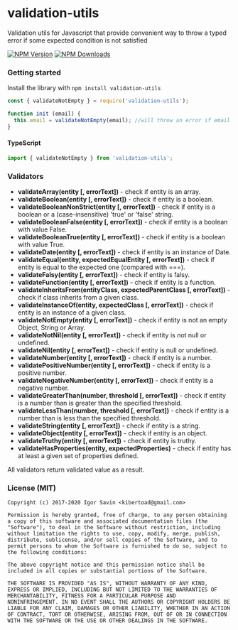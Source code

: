 # validation-utils

Validation utils for Javascript that provide convenient way to throw a typed error if some expected condition is not satisfied

  [![NPM Version][npm-image]][npm-url]
  [![NPM Downloads][downloads-image]][downloads-url]

### Getting started

Install the library with `npm install validation-utils`

```javascript
const { validateNotEmpty } = require('validation-utils');

function init (email) {
  this.email = validateNotEmpty(email); //will throw an error if email is not provided
}
```

#### TypeScript

```javascript
import { validateNotEmpty } from 'validation-utils';
```

### Validators

- **validateArray(entity [, errorText])** - check if entity is an array.
- **validateBoolean(entity [, errorText])** - check if entity is a boolean.
- **validateBooleanNonStrict(entity [, errorText])** - check if entity is a boolean or a (case-insensitive) 'true' or 'false' string.
- **validateBooleanFalse(entity [, errorText])** - check if entity is a boolean with value False.
- **validateBooleanTrue(entity [, errorText])** - check if entity is a boolean with value True.
- **validateDate(entity [, errorText])** - check if entity is an instance of Date.
- **validateEqual(entity, expectedEqualEntity [, errorText])** - check if entity is equal to the expected one (compared with ===).
- **validateFalsy(entity [, errorText])** - check if entity is falsy.
- **validateFunction(entity [, errorText])** - check if entity is a function.
- **validateInheritsFrom(entityClass, expectedParentClass [, errorText])** - check if class inherits from a given class.
- **validateInstanceOf(entity, expectedClass [, errorText])** - check if entity is an instance of a given class.
- **validateNotEmpty(entity [, errorText])** - check if entity is not an empty Object, String or Array.
- **validateNotNil(entity [, errorText])** - check if entity is not null or undefined.
- **validateNil(entity [, errorText])** - check if entity is null or undefined.
- **validateNumber(entity [, errorText])** - check if entity is a number.
- **validatePositiveNumber(entity [, errorText])** - check if entity is a positive number.
- **validateNegativeNumber(entity [, errorText])** - check if entity is a negative number.
- **validateGreaterThan(number, threshold [, errorText])** - check if entity is a number than is greater than the specified threshold.
- **validateLessThan(number, threshold [, errorText])** - check if entity is a number than is less than the specified threshold.
- **validateString(entity [, errorText])** - check if entity is a string.
- **validateObject(entity [, errorText])** - check if entity is an object.
- **validateTruthy(entity [, errorText])** - check if entity is truthy.
- **validateHasProperties(entity, expectedProperties)** - check if entity has at least a given set of properties defined.

All validators return validated value as a result.

### License (MIT)

```
Copyright (c) 2017-2020 Igor Savin <kibertoad@gmail.com>

Permission is hereby granted, free of charge, to any person obtaining
a copy of this software and associated documentation files (the
"Software"), to deal in the Software without restriction, including
without limitation the rights to use, copy, modify, merge, publish,
distribute, sublicense, and/or sell copies of the Software, and to
permit persons to whom the Software is furnished to do so, subject to
the following conditions:

The above copyright notice and this permission notice shall be
included in all copies or substantial portions of the Software.

THE SOFTWARE IS PROVIDED "AS IS", WITHOUT WARRANTY OF ANY KIND,
EXPRESS OR IMPLIED, INCLUDING BUT NOT LIMITED TO THE WARRANTIES OF
MERCHANTABILITY, FITNESS FOR A PARTICULAR PURPOSE AND
NONINFRINGEMENT. IN NO EVENT SHALL THE AUTHORS OR COPYRIGHT HOLDERS BE
LIABLE FOR ANY CLAIM, DAMAGES OR OTHER LIABILITY, WHETHER IN AN ACTION
OF CONTRACT, TORT OR OTHERWISE, ARISING FROM, OUT OF OR IN CONNECTION
WITH THE SOFTWARE OR THE USE OR OTHER DEALINGS IN THE SOFTWARE.
```

[npm-image]: https://img.shields.io/npm/v/validation-utils.svg
[npm-url]: https://npmjs.org/package/validation-utils
[downloads-image]: https://img.shields.io/npm/dm/validation-utils.svg
[downloads-url]: https://npmjs.org/package/validation-utils
